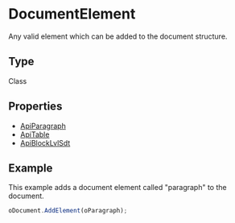 # DocumentElement

Any valid element which can be added to the document structure.

## Type

Class

## Properties

- [ApiParagraph](../Word/ApiParagraph/ApiParagraph.md) 
- [ApiTable](../Word/ApiTable/ApiTable.md) 
- [ApiBlockLvlSdt](../Word/ApiBlockLvlSdt/ApiBlockLvlSdt.md)

## Example

This example adds a document element called "paragraph" to the document.

```javascript
oDocument.AddElement(oParagraph);
```